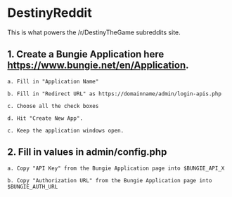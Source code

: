 # DestinyReddit
This is what powers the /r/DestinyTheGame subreddits site.

## 1. Create a Bungie Application here https://www.bungie.net/en/Application.

    a. Fill in "Application Name"
    
    b. Fill in "Redirect URL" as https://domainname/admin/login-apis.php

    c. Choose all the check boxes

    d. Hit "Create New App".

    c. Keep the application windows open.

## 2. Fill in values in admin/config.php

    a. Copy "API Key" from the Bungie Application page into $BUNGIE_API_X

    b. Copy "Authorization URL" from the Bungie Application page into $BUNGIE_AUTH_URL
